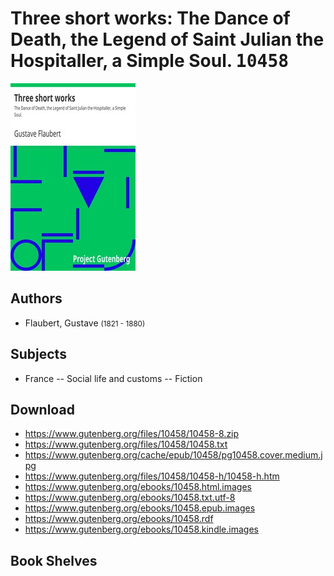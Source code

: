 # Three short works: The Dance of Death, the Legend of Saint Julian the Hospitaller, a Simple Soul. <kbd>10458</kbd>

![](./cover.medium.jpg "")

## Authors


 - Flaubert, Gustave <small>(1821 - 1880)</small>

## Subjects


 - France -- Social life and customs -- Fiction

## Download


 - https://www.gutenberg.org/files/10458/10458-8.zip
 - https://www.gutenberg.org/files/10458/10458.txt
 - https://www.gutenberg.org/cache/epub/10458/pg10458.cover.medium.jpg
 - https://www.gutenberg.org/files/10458/10458-h/10458-h.htm
 - https://www.gutenberg.org/ebooks/10458.html.images
 - https://www.gutenberg.org/ebooks/10458.txt.utf-8
 - https://www.gutenberg.org/ebooks/10458.epub.images
 - https://www.gutenberg.org/ebooks/10458.rdf
 - https://www.gutenberg.org/ebooks/10458.kindle.images

## Book Shelves



